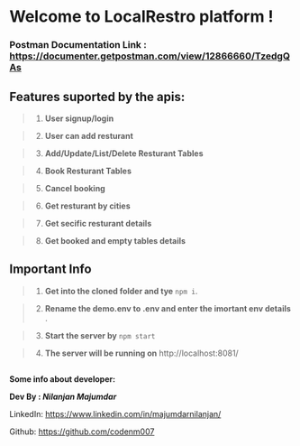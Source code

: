 # Welcome to LocalRestro platform !

  

### Postman Documentation Link : https://documenter.getpostman.com/view/12866660/TzedgQAs

  

## Features suported by the apis:

  

> 1. **User signup/login**

> 2. **User can add resturant**

> 3. **Add/Update/List/Delete Resturant Tables**

> 4. **Book Resturant Tables**

> 5. **Cancel booking**

> 6. **Get resturant by cities**

> 7. **Get secific resturant details**

> 8. **Get booked and empty tables details**

  

## Important Info

  

> 1. **Get into the cloned folder and tye** `npm i`.

> 2. **Rename the demo.env to .env and enter the imortant env details** .

> 3. **Start the server by** `npm start`

> 4. **The server will be running on** http://localhost:8081/

  

##

  

**Some info about developer:**

  

**Dev By : *Nilanjan Majumdar***

  

LinkedIn: https://www.linkedin.com/in/majumdarnilanjan/

Github: https://github.com/codenm007
